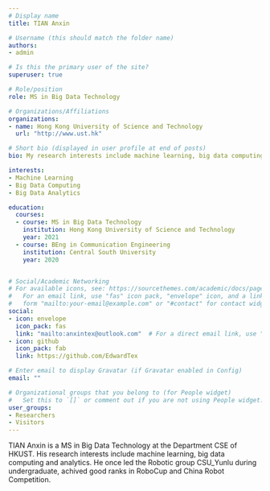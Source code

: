 ```yaml
---
# Display name
title: TIAN Anxin

# Username (this should match the folder name)
authors:
- admin

# Is this the primary user of the site?
superuser: true

# Role/position
role: MS in Big Data Technology

# Organizations/Affiliations
organizations:
- name: Hong Kong University of Science and Technology
  url: "http://www.ust.hk"

# Short bio (displayed in user profile at end of posts)
bio: My research interests include machine learning, big data computing and analytics.

interests:
- Machine Learning
- Big Data Computing
- Big Data Analytics

education:
  courses:
  - course: MS in Big Data Technology
    institution: Hong Kong University of Science and Technology
    year: 2021
  - course: BEng in Communication Engineering
    institution: Central South University
    year: 2020


# Social/Academic Networking
# For available icons, see: https://sourcethemes.com/academic/docs/page-builder/#icons
#   For an email link, use "fas" icon pack, "envelope" icon, and a link in the
#   form "mailto:your-email@example.com" or "#contact" for contact widget.
social:
- icon: envelope
  icon_pack: fas
  link: "mailto:anxintex@outlook.com"  # For a direct email link, use "mailto:test@example.org".
- icon: github
  icon_pack: fab
  link: https://github.com/EdwardTex

# Enter email to display Gravatar (if Gravatar enabled in Config)
email: ""

# Organizational groups that you belong to (for People widget)
#   Set this to `[]` or comment out if you are not using People widget.
user_groups:
- Researchers
- Visitors
---
```



TIAN Anxin is a MS in Big Data Technology at the Department CSE of HKUST. His research interests include machine learning, big data computing and analytics. He once led the Robotic group CSU_Yunlu during undergraduate, achived good ranks in RoboCup and China Robot Competition.

